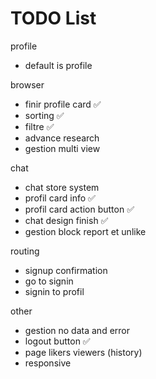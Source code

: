 # TODO List
profile
- default is profile

browser
- finir profile card ✅
- sorting ✅
- filtre ✅
- advance research
- gestion multi view

chat
- chat store system
- profil card info ✅
- profil card action button ✅
- chat design finish ✅
- gestion block report et unlike

routing
- signup confirmation 
- go to signin
- signin to profil

other
- gestion no data and error
- logout button ✅
- page likers viewers (history)
- responsive
